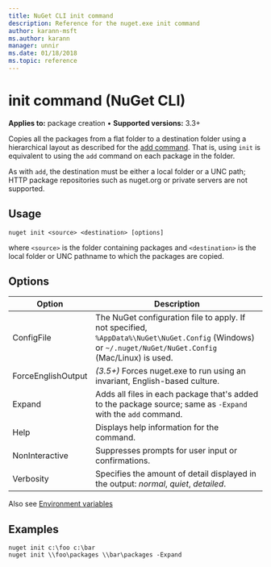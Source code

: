 ```yaml
---
title: NuGet CLI init command
description: Reference for the nuget.exe init command
author: karann-msft
ms.author: karann
manager: unnir
ms.date: 01/18/2018
ms.topic: reference
---
```


# init command (NuGet CLI)

**Applies to:** package creation &bullet; **Supported versions:** 3.3+

Copies all the packages from a flat folder to a destination folder using a hierarchical layout as described for the [add command](cli-ref-add.md). That is, using `init` is equivalent to using the `add` command on each package in the folder.

As with `add`, the destination must be either a local folder or a UNC path; HTTP package repositories such as nuget.org or private servers are not supported.

## Usage

```cli
nuget init <source> <destination> [options]
```

where `<source>` is the folder containing packages and `<destination>` is the local folder or UNC pathname to which the packages are copied.

## Options

| Option | Description |
| --- | --- |
| ConfigFile | The NuGet configuration file to apply. If not specified, `%AppData%\NuGet\NuGet.Config` (Windows) or `~/.nuget/NuGet/NuGet.Config` (Mac/Linux) is used.|
| ForceEnglishOutput | *(3.5+)* Forces nuget.exe to run using an invariant, English-based culture. |
| Expand | Adds all files in each package that's added to the package source; same as `-Expand` with the `add` command. |
| Help | Displays help information for the command. |
| NonInteractive | Suppresses prompts for user input or confirmations. |
| Verbosity | Specifies the amount of detail displayed in the output: *normal*, *quiet*, *detailed*. |

Also see [Environment variables](cli-ref-environment-variables.md)

## Examples

```cli
nuget init c:\foo c:\bar
nuget init \\foo\packages \\bar\packages -Expand
```
